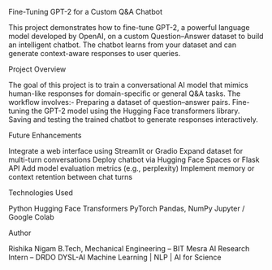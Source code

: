 Fine-Tuning GPT-2 for a Custom Q&A Chatbot

This project demonstrates how to fine-tune GPT-2, a powerful language model developed by OpenAI, on a custom Question–Answer dataset to build an intelligent chatbot. The chatbot learns from your dataset and can generate context-aware responses to user queries.

Project Overview

The goal of this project is to train a conversational AI model that mimics human-like responses for domain-specific or general Q&A tasks.
The workflow involves:-
Preparing a dataset of question–answer pairs.
Fine-tuning the GPT-2 model using the Hugging Face transformers library.
Saving and testing the trained chatbot to generate responses interactively.

Future Enhancements

Integrate a web interface using Streamlit or Gradio
Expand dataset for multi-turn conversations
Deploy chatbot via Hugging Face Spaces or Flask API
Add model evaluation metrics (e.g., perplexity)
Implement memory or context retention between chat turns

Technologies Used

Python 
Hugging Face Transformers 
PyTorch 
Pandas, NumPy
Jupyter / Google Colab

Author

Rishika Nigam
B.Tech, Mechanical Engineering – BIT Mesra
AI Research Intern – DRDO DYSL-AI
Machine Learning | NLP | AI for Science
